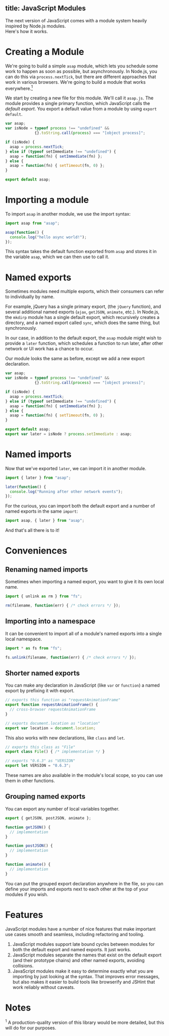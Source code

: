 title: JavaScript Modules
---

The next version of JavaScript comes with a module system heavily
inspired by Node.js modules.<br>Here's how it works.

# Creating a Module

We're going to build a simple `asap` module, which lets you schedule some
work to happen as soon as possible, but asynchronously. In Node.js, you
can do this via `process.nextTick`, but there are different approaches
that work in various browsers. We're going to build a module that works
everywhere.[<sup>1</sup>](#footnote-1)

We start by creating a new file for this module. We'll call it `asap.js`.
The module provides a single primary function, which JavaScript calls
the *default export*. You export a default value from a module by using
`export default`.

```js
var asap;
var isNode = typeof process !== "undefined" &&
             {}.toString.call(process) === "[object process]";

if (isNode) {
  asap = process.nextTick;
} else if (typeof setImmediate !== "undefined") {
  asap = function(fn) { setImmediate(fn) };
} else {
  asap = function(fn) { setTimeout(fn, 0) };
}

export default asap;
```

# Importing a module

To import `asap` in another module, we use the import syntax:

```js
import asap from "asap";

asap(function() {
  console.log("hello async world!");
});
```

This syntax takes the default function exported from `asap` and stores it
in the variable `asap`, which we can then use to call it.

# Named exports

Sometimes modules need multiple exports, which their consumers can refer
to individually by name.

For example, jQuery has a single primary export, (the `jQuery`
function), and several additional named exports (`ajax`, `getJSON`,
`animate`, etc.).  In Node.js, the `mkdirp` module has a single default
export, which recursively creates a directory, and a named export called
`sync`, which does the same thing, but synchronously.

In our case, in addition to the default export, the `asap` module might
wish to provide a `later` function, which schedules a function to run
later, after other network or UI work has a chance to occur.

Our module looks the same as before, except we add a new export
declaration.

```js
var asap;
var isNode = typeof process !== "undefined" &&
             {}.toString.call(process) === "[object process]";

if (isNode) {
  asap = process.nextTick;
} else if (typeof setImmediate !== "undefined") {
  asap = function(fn) { setImmediate(fn) };
} else {
  asap = function(fn) { setTimeout(fn, 0) };
}

export default asap;
export var later = isNode ? process.setImmediate : asap;
```

# Named imports

Now that we've exported `later`, we can import it in another module.

```js
import { later } from "asap";

later(function() {
  console.log("Running after other network events");
});
```

For the curious, you can import both the default export and a number of
named exports in the same `import`:

```js
import asap, { later } from "asap";
```

And that's all there is to it!

# Conveniences

## Renaming named imports

Sometimes when importing a named export, you want to give it its own
local name.

```js
import { unlink as rm } from "fs";

rm(filename, function(err) { /* check errors */ });
```

## Importing into a namespace

It can be convenient to import all of a module's named exports into a
single local namespace.

```js
import * as fs from "fs";

fs.unlink(filename, function(err) { /* check errors */ });
```

## Shorter named exports

You can make any declaration in JavaScript (like `var` or `function`)
a named export by prefixing it with export.

```js
// exports this function as "requestAnimationFrame"
export function requestAnimationFrame() {
  // cross-browser requestAnimationFrame
}

// exports document.location as "location"
export var location = document.location; 
```

This also works with new declarations, like `class` and `let`.

```js
// exports this class as "File"
export class File() { /* implementation */ }

// exports "0.6.3" as "VERSION"
export let VERSION = "0.6.3";
```

These names are also available in the module's local scope, so you can
use them in other functions.

## Grouping named exports

You can export any number of local variables together.

```js
export { getJSON, postJSON, animate };

function getJSON() {
  // implementation
}

function postJSON() {
  // implementation
}

function animate() {
  // implementation
}
```

You can put the grouped export declaration anywhere in the file, so you
can define your imports and exports next to each other at the top of
your modules if you wish.

# Features

JavaScript modules have a number of nice features that make important
use cases smooth and seamless, including refactoring and tooling.

1. JavaScript modules support late bound cycles between modules for both
   the default export and named exports. It just works.
2. JavaScript modules separate the names that exist on the default
   export (and their prototype chains) and other named exports, avoiding
   collisions.
3. JavaScript modules make it easy to determine exactly what you are
   importing by just looking at the syntax. That improves error
   messages, but also makes it easier to build tools like browserify and
   JSHint that work reliably without caveats.

# Notes

<span id="footnote-1"><sup>1</sup> A production-quality version of this library would be more
detailed, but this will do for our purposes.</span>

